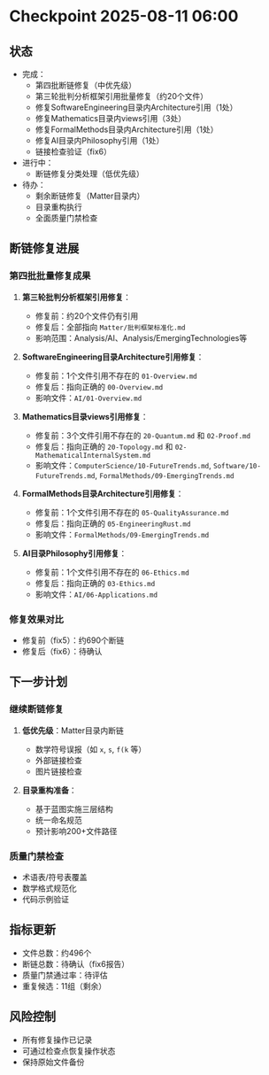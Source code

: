 # Checkpoint 2025-08-11 06:00

## 状态

- 完成：
  - 第四批断链修复（中优先级）
  - 第三轮批判分析框架引用批量修复（约20个文件）
  - 修复SoftwareEngineering目录内Architecture引用（1处）
  - 修复Mathematics目录内views引用（3处）
  - 修复FormalMethods目录内Architecture引用（1处）
  - 修复AI目录内Philosophy引用（1处）
  - 链接检查验证（fix6）
- 进行中：
  - 断链修复分类处理（低优先级）
- 待办：
  - 剩余断链修复（Matter目录内）
  - 目录重构执行
  - 全面质量门禁检查

## 断链修复进展

### 第四批批量修复成果

1. **第三轮批判分析框架引用修复**：
   - 修复前：约20个文件仍有引用
   - 修复后：全部指向 `Matter/批判框架标准化.md`
   - 影响范围：Analysis/AI、Analysis/EmergingTechnologies等

2. **SoftwareEngineering目录Architecture引用修复**：
   - 修复前：1个文件引用不存在的 `01-Overview.md`
   - 修复后：指向正确的 `00-Overview.md`
   - 影响文件：`AI/01-Overview.md`

3. **Mathematics目录views引用修复**：
   - 修复前：3个文件引用不存在的 `20-Quantum.md` 和 `02-Proof.md`
   - 修复后：指向正确的 `20-Topology.md` 和 `02-MathematicalInternalSystem.md`
   - 影响文件：`ComputerScience/10-FutureTrends.md`, `Software/10-FutureTrends.md`, `FormalMethods/09-EmergingTrends.md`

4. **FormalMethods目录Architecture引用修复**：
   - 修复前：1个文件引用不存在的 `05-QualityAssurance.md`
   - 修复后：指向正确的 `05-EngineeringRust.md`
   - 影响文件：`FormalMethods/09-EmergingTrends.md`

5. **AI目录Philosophy引用修复**：
   - 修复前：1个文件引用不存在的 `06-Ethics.md`
   - 修复后：指向正确的 `03-Ethics.md`
   - 影响文件：`AI/06-Applications.md`

### 修复效果对比

- 修复前（fix5）：约690个断链
- 修复后（fix6）：待确认

## 下一步计划

### 继续断链修复

1. **低优先级**：Matter目录内断链
   - 数学符号误报（如 `x`, `s`, `f(k` 等）
   - 外部链接检查
   - 图片链接检查

2. **目录重构准备**：
   - 基于蓝图实施三层结构
   - 统一命名规范
   - 预计影响200+文件路径

### 质量门禁检查

- 术语表/符号表覆盖
- 数学格式规范化
- 代码示例验证

## 指标更新

- 文件总数：约496个
- 断链总数：待确认（fix6报告）
- 质量门禁通过率：待评估
- 重复候选：11组（剩余）

## 风险控制

- 所有修复操作已记录
- 可通过检查点恢复操作状态
- 保持原始文件备份

